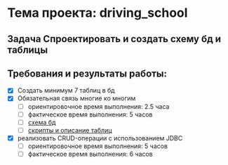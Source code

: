 # Тема проекта: driving_school

## Задача Спроектировать и создать схему бд и таблицы

## Требования и результаты работы:

- [x] Создать минимум 7 таблиц в бд
- [x] Обязательная связь многие ко многим
  - [ ] ориентировочное время выполнения: 2.5 часа
  - [ ] фактическое время выполнения: 5 часов
  - [ ] [схема бд](https://github.com/dimochkindl/driving_school/blob/main/db/scheme.png)
  - [ ] [скрипты и описание таблиц](https://github.com/dimochkindl/driving_school/blob/main/db/scripts.md)
- [x] реализовать CRUD-операции с использованием JDBC
  - [ ]  ориентировочное время выполнения: 5 часов
  - [ ]  фактическое время выполнения: 6 часов
